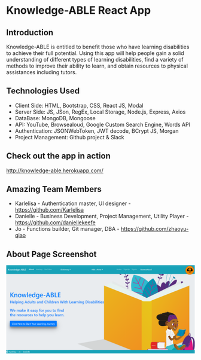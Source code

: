 # Knowledge-ABLE React App
## Introduction
Knowledge-ABLE is entitled to benefit those who have learning disabilities to achieve their full potential.
Using this app will help people gain a solid understanding of different types of learning disabilities, find a variety of methods to improve their ability to learn, and obtain resources to physical assistances including tutors.
## Technologies Used
- Client Side: HTML, Bootstrap, CSS, React JS, Modal
- Server Side: JS, JSon, RegEx, Local Storage, Node.js, Express, Axios
- DataBase: MongoDB, Mongoose
- API: YouTube, Browsealoud, Google Custom Search Engine, Words API
- Authentication: JSONWebToken, JWT decode, BCrypt JS, Morgan
- Project Management: Github project & Slack
## Check out the app in action
http://knowledge-able.herokuapp.com/
## Amazing Team Members
- Karlelisa - Authentication master, UI designer - https://github.com/Karlelisa
- Danielle - Business Development, Project Management, Utility Player - https://github.com/daniellekeefe
- Jo - Functions builder, Git manager, DBA - https://github.com/zhaoyu-qiao
## About Page Screenshot
![About Page](client/public/images/cover-page.png)








